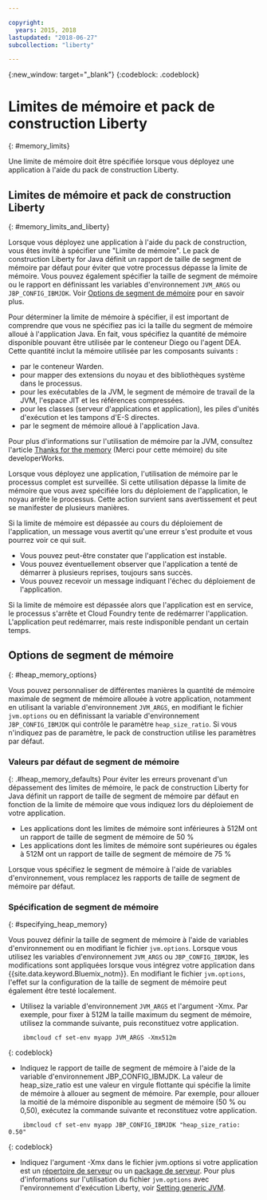 ```yaml
---

copyright:
  years: 2015, 2018
lastupdated: "2018-06-27"
subcollection: "liberty"

---
```


{:new_window: target="_blank"}
{:codeblock: .codeblock}

# Limites de mémoire et pack de construction Liberty
{: #memory_limits}

Une limite de mémoire doit être spécifiée lorsque vous déployez une application à l'aide du pack de construction Liberty.

## Limites de mémoire et pack de construction Liberty
{: #memory_limits_and_liberty}


Lorsque vous déployez une application à l'aide du pack de construction, vous êtes invité à spécifier une "Limite de mémoire". Le pack de construction Liberty for Java définit un rapport de taille de segment de mémoire par défaut pour éviter que votre processus dépasse la limite de mémoire. Vous pouvez également spécifier la taille de segment de mémoire ou le rapport en définissant les variables d'environnement `JVM_ARGS` ou `JBP_CONFIG_IBMJDK`. Voir [Options de segment de mémoire](#heap_memory_options) pour en savoir plus.

Pour déterminer la limite de mémoire à spécifier, il est important de comprendre que vous ne spécifiez pas ici la taille du segment de mémoire alloué à l'application Java. En fait, vous spécifiez la quantité de mémoire disponible pouvant être utilisée par le conteneur Diego ou l'agent DEA. Cette quantité inclut la mémoire utilisée par les composants suivants :

* par le conteneur Warden.
* pour mapper des extensions du noyau et des bibliothèques système dans le processus.
* pour les exécutables de la JVM, le segment de mémoire de travail de la JVM, l'espace JIT et les références compressées.
* pour les classes (serveur d'applications et application), les piles d'unités d'exécution et les tampons d'E-S directes.
* par le segment de mémoire alloué à l'application Java.

Pour plus d'informations sur l'utilisation de mémoire par la JVM, consultez l'article [Thanks for the memory](http://www.ibm.com/developerworks/library/j-nativememory-linux/) (Merci pour cette mémoire) du site developerWorks.

Lorsque vous déployez une application, l'utilisation de mémoire par le processus complet est surveillée. Si cette utilisation dépasse la limite de mémoire que vous avez spécifiée lors du déploiement de l'application, le noyau arrête le processus. Cette action survient sans avertissement et peut se manifester de plusieurs manières.

 Si la limite de mémoire est dépassée au cours du déploiement de l'application, un message vous avertit qu'une erreur s'est produite et vous pourrez voir ce qui suit.

  * Vous pouvez peut-être constater que l'application est instable.
  * Vous pouvez éventuellement observer que l'application a tenté de démarrer à plusieurs reprises, toujours sans succès.
  * Vous pouvez recevoir un message indiquant l'échec du déploiement de l'application.

Si la limite de mémoire est dépassée alors que l'application est en service, le processus s'arrête et Cloud Foundry tente de redémarrer l'application. L'application peut redémarrer, mais reste indisponible pendant un certain temps.

## Options de segment de mémoire
{: #heap_memory_options}

Vous pouvez personnaliser de différentes manières la quantité de mémoire maximale de segment de mémoire allouée à votre application, notamment en utilisant la variable d'environnement `JVM_ARGS`, en modifiant le fichier `jvm.options` ou en définissant la variable d'environnement `JBP_CONFIG_IBMJDK` qui contrôle le paramètre `heap_size_ratio`. Si vous n'indiquez pas de paramètre, le pack de construction utilise les paramètres par défaut.

### Valeurs par défaut de segment de mémoire
{: .#heap_memory_defaults}
Pour éviter les erreurs provenant d'un dépassement des limites de mémoire, le pack de construction Liberty for Java définit un rapport de taille de segment de mémoire par défaut en fonction de la limite de mémoire que vous indiquez lors du déploiement de votre application.

* Les applications dont les limites de mémoire sont inférieures à 512M ont un rapport de taille de segment de mémoire de 50 %
* Les applications dont les limites de mémoire sont supérieures ou égales à 512M ont un rapport de taille de segment de mémoire de 75 %

Lorsque vous spécifiez le segment de mémoire à l'aide de variables d'environnement, vous remplacez les rapports de taille de segment de mémoire par défaut.

### Spécification de segment de mémoire
{: #specifying_heap_memory}

Vous pouvez définir la taille de segment de mémoire à l'aide de variables d'environnement ou en modifiant le fichier `jvm.options`. Lorsque vous utilisez les variables d'environnement `JVM_ARGS` ou `JBP_CONFIG_IBMJDK`, les modifications sont appliquées lorsque vous intégrez votre application dans {{site.data.keyword.Bluemix_notm}}. En modifiant le fichier `jvm.options`, l'effet sur la configuration de la taille de segment de mémoire peut également être testé localement.

* Utilisez la variable d'environnement `JVM_ARGS` et l'argument -Xmx. Par exemple, pour fixer à 512M la taille maximum du segment de mémoire, utilisez la commande suivante, puis reconstituez votre application.

```
    ibmcloud cf set-env myapp JVM_ARGS -Xmx512m
```
{: codeblock}

* Indiquez le rapport de taille de segment de mémoire à l'aide de la variable d'environnement JBP_CONFIG_IBMJDK.  La valeur de heap_size_ratio est une valeur en virgule flottante qui spécifie la limite de mémoire à allouer au segment de mémoire.  Par exemple, pour allouer la moitié de la mémoire disponible au segment de mémoire (50 % ou 0,50), exécutez la commande suivante et reconstituez votre application.

```
    ibmcloud cf set-env myapp JBP_CONFIG_IBMJDK "heap_size_ratio: 0.50"
```
{: codeblock}

* Indiquez l'argument -Xmx dans le fichier jvm.options si votre application est un [répertoire de serveur](/docs/runtimes/liberty/optionsForPushing.html#server_directory) ou un [package de serveur](/docs/runtimes/liberty/optionsForPushing.html#packaged_server). Pour plus d'informations sur l'utilisation du fichier `jvm.options` avec l'environnement d'exécution Liberty, voir [Setting generic JVM](http://www-01.ibm.com/support/docview.wss?uid=swg21596474).  
